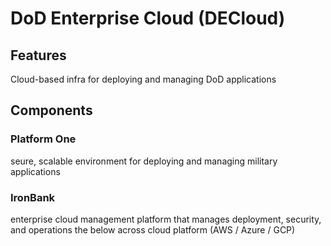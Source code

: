 # DoD Enterprise Cloud (DECloud)

## Features
Cloud-based infra for deploying and managing DoD applications

## Components

### Platform One
seure, scalable environment for deploying and managing military applications

### IronBank
enterprise cloud management platform that manages deployment, security, and operations
the below across cloud platform (AWS / Azure / GCP)
